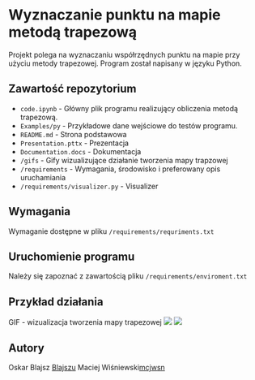 # Wyznaczanie punktu na mapie metodą trapezową

Projekt polega na wyznaczaniu współrzędnych punktu na mapie przy użyciu metody trapezowej. Program został napisany w języku Python.

## Zawartość repozytorium

- `code.ipynb` - Główny plik programu realizujący obliczenia metodą trapezową.
- `Examples/py` - Przykładowe dane wejściowe do testów programu.
- `README.md` - Strona podstawowa
- `Presentation.pttx` - Prezentacja
- `Documentation.docs` - Dokumentacja
- `/gifs` - Gify wizualizujące działanie tworzenia mapy trapzowej
- `/requirements` - Wymagania, środowisko i preferowany opis uruchamiania 
- `/requirements/visualizer.py` - Visualizer

## Wymagania

Wymaganie dostępne w pliku `/requirements/requriments.txt`

## Uruchomienie programu

Należy się zapoznać z zawartością pliku `/requirements/enviroment.txt`

## Przykład działania
GIF - wizualizacja tworzenia mapy trapezowej 
![](https://github.com/mcjwsn/Projekt-Geometryczne/blob/main/gifs/pr4.gif)
![](https://github.com/mcjwsn/Projekt-Geometryczne/blob/main/gifs/wiz4.bmp)

## Autory

Oskar Blajsz [Blajszu](https://github.com/Blajszu)
Maciej Wiśniewski[mcjwsn](https://github.com/mcjwsn)


